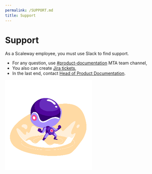 ```yaml
---
permalink: /SUPPORT.md
title: Support
---
```


# Support

As a Scaleway employee, you must use Slack to find support.

- For any question, use [#product-documentation](https://scaleway.slack.com/messages/product-documentation) MTA team channel,
- You also can create [Jira tickets](https://jira.infra.online.net/secure/RapidBoard.jspa?projectKey=MTA&rapidView=444),
- In the last end, contact [Head of Product Documentation](https://scaleway.slack.com/team/UATD1LQTT).

![](./images/power_mascotte@2x.png)
